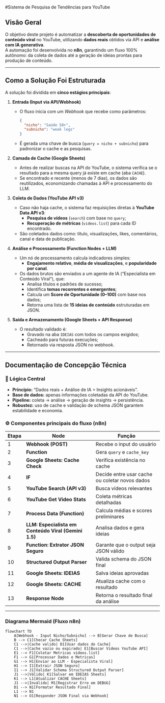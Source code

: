 #Sistema de Pesquisa de Tendências para YouTube

## Visão Geral
O objetivo deste projeto é automatizar a **descoberta de oportunidades de conteúdo viral** no YouTube, utilizando **dados reais** obtidos via API e **análise com IA generativa**.  
A automação foi desenvolvida no **n8n**, garantindo um fluxo 100% autônomo: da coleta de dados até a geração de ideias prontas para produção de conteúdo.

---

## Como a Solução Foi Estruturada

A solução foi dividida em **cinco estágios principais**:

1. **Entrada (Input via API/Webhook)**
   - O fluxo inicia com um *Webhook* que recebe como parâmetros:
     ```json
     {
       "nicho": "Saúde 50+",
       "subnicho": "weak legs"
     }
     ```
   - É gerada uma chave de busca (`query = nicho + subnicho`) para padronizar o cache e as pesquisas.

2. **Camada de Cache (Google Sheets)**
   - Antes de realizar buscas na API do YouTube, o sistema verifica se o resultado para a mesma query já existe em cache (aba `CACHE`).
   - Se encontrado e recente (menos de 7 dias), os dados são reutilizados, economizando chamadas à API e processamento do LLM.

3. **Coleta de Dados (YouTube API v3)**
   - Caso não haja cache, o sistema faz requisições diretas à **YouTube Data API v3**:
     - **Pesquisa de vídeos** (`search`) com base no `query`;
     - **Recuperação de métricas** (`videos.list`) para cada ID encontrado.
   - São coletados dados como: título, visualizações, likes, comentários, canal e data de publicação.

4. **Análise e Processamento (Function Nodes + LLM)**
   - Um nó de processamento calcula indicadores simples:
     - **Engajamento relativo**, **média de visualizações**, e **popularidade por canal**.
   - Os dados brutos são enviados a um agente de IA (“Especialista em Conteúdo Viral”), que:
     - Analisa títulos e padrões de sucesso;
     - Identifica **temas recorrentes e emergentes**;
     - Calcula um **Score de Oportunidade (0–100)** com base nos dados;
     - Retorna uma lista de **15 ideias de conteúdo** estruturadas em JSON.

5. **Saída e Armazenamento (Google Sheets + API Response)**
   - O resultado validado é:
     - Gravado na aba `IDEIAS` com todos os campos exigidos;
     - Cacheado para futuras execuções;
     - Retornado via resposta JSON no webhook.

---

##  Documentação de Concepção Técnica

### 🧠 Lógica Central
- **Princípio:** “Dados reais + Análise de IA = Insights acionáveis”.
- **Base de dados:** apenas informações coletadas da API do YouTube.
- **Pipeline:** coleta → análise → geração de insights → persistência.
- **Robustez:** uso de cache e validação de schema JSON garantem estabilidade e economia.

### ⚙️ Componentes principais do fluxo (n8n)
| Etapa | Node | Função |
|-------|------|--------|
| 1 | **Webhook (POST)** | Recebe o input do usuário |
| 2 | **Function** | Gera `query` e `cache_key` |
| 3 | **Google Sheets: Cache Check** | Verifica existência no cache |
| 4 | **IF** | Decide entre usar cache ou coletar novos dados |
| 5 | **YouTube Search (API v3)** | Busca vídeos relevantes |
| 6 | **YouTube Get Video Stats** | Coleta métricas detalhadas |
| 7 | **Process Data (Function)** | Calcula médias e scores preliminares |
| 8 | **LLM: Especialista em Conteúdo Viral (Gemini 1.5)** | Analisa dados e gera ideias |
| 9 | **Function: Extrator JSON Seguro** | Garante que o output seja JSON válido |
|10 | **Structured Output Parser** | Valida schema do JSON final |
|11 | **Google Sheets: IDEIAS** | Salva ideias aprovadas |
|12 | **Google Sheets: CACHE** | Atualiza cache com o resultado |
|13 | **Response Node** | Retorna o resultado final da análise |

---

### Diagrama Mermaid (Fluxo n8n)

```mermaid
flowchart TD
    A[Webhook - Input Nicho/Subnicho] --> B[Gerar Chave de Busca]
    B --> C1[Checar Cache Sheets]
    C1 -->|Cache valido| D1[Usar dados do Cache]
    C1 -->|Cache vazio ou expirado| E1[Buscar Videos YouTube API]
    E1 --> F1[Coletar Metricas videos.list]
    F1 --> G1[Processar Dados e Metricas]
    G1 --> H1[Enviar ao LLM - Especialista Viral]
    H1 --> I1[Extrair JSON Seguro]
    I1 --> J1[Validar Schema Structured Output Parser]
    J1 -->|Válido| K1[Salvar em IDEIAS Sheets]
    K1 --> L1[Atualizar CACHE Sheets]
    J1 -->|Inválido| M1[Registrar Erro em DEBUG]
    D1 --> N1[Formatar Resultado Final]
    L1 --> N1
    N1 --> O1[Responder JSON Final via Webhook]
```
